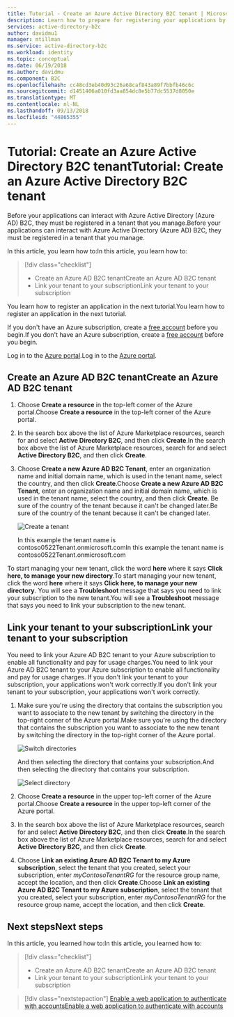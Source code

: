 ```yaml
---
title: Tutorial - Create an Azure Active Directory B2C tenant | Microsoft Docs
description: Learn how to prepare for registering your applications by creating an Azure Active Directory B2C tenant using the Azure portal.
services: active-directory-b2c
author: davidmu1
manager: mtillman
ms.service: active-directory-b2c
ms.workload: identity
ms.topic: conceptual
ms.date: 06/19/2018
ms.author: davidmu
ms.component: B2C
ms.openlocfilehash: cc48cd3eb40d93c26a68caf843a89f7bbfb46c6c
ms.sourcegitcommit: d1451406a010fd3aa854dc8e5b77dc5537d8050e
ms.translationtype: MT
ms.contentlocale: nl-NL
ms.lasthandoff: 09/13/2018
ms.locfileid: "44865355"
---
```

# <a name="tutorial-create-an-azure-active-directory-b2c-tenant"></a><span data-ttu-id="e8164-103">Tutorial: Create an Azure Active Directory B2C tenant</span><span class="sxs-lookup"><span data-stu-id="e8164-103">Tutorial: Create an Azure Active Directory B2C tenant</span></span>

<span data-ttu-id="e8164-104">Before your applications can interact with Azure Active Directory (Azure AD) B2C, they must be registered in a tenant that you manage.</span><span class="sxs-lookup"><span data-stu-id="e8164-104">Before your applications can interact with Azure Active Directory (Azure AD) B2C, they must be registered in a tenant that you manage.</span></span>

<span data-ttu-id="e8164-105">In this article, you learn how to:</span><span class="sxs-lookup"><span data-stu-id="e8164-105">In this article, you learn how to:</span></span>

> [!div class="checklist"]
> * <span data-ttu-id="e8164-106">Create an Azure AD B2C tenant</span><span class="sxs-lookup"><span data-stu-id="e8164-106">Create an Azure AD B2C tenant</span></span>
> * <span data-ttu-id="e8164-107">Link your tenant to your subscription</span><span class="sxs-lookup"><span data-stu-id="e8164-107">Link your tenant to your subscription</span></span>

<span data-ttu-id="e8164-108">You learn how to register an application in the next tutorial.</span><span class="sxs-lookup"><span data-stu-id="e8164-108">You learn how to register an application in the next tutorial.</span></span>

<span data-ttu-id="e8164-109">If you don't have an Azure subscription, create a [free account](https://azure.microsoft.com/free/?WT.mc_id=A261C142F) before you begin.</span><span class="sxs-lookup"><span data-stu-id="e8164-109">If you don't have an Azure subscription, create a [free account](https://azure.microsoft.com/free/?WT.mc_id=A261C142F) before you begin.</span></span>

<span data-ttu-id="e8164-110">Log in to the [Azure portal](https://portal.azure.com/).</span><span class="sxs-lookup"><span data-stu-id="e8164-110">Log in to the [Azure portal](https://portal.azure.com/).</span></span>

## <a name="create-an-azure-ad-b2c-tenant"></a><span data-ttu-id="e8164-111">Create an Azure AD B2C tenant</span><span class="sxs-lookup"><span data-stu-id="e8164-111">Create an Azure AD B2C tenant</span></span>

1. <span data-ttu-id="e8164-112">Choose **Create a resource** in the top-left corner of the Azure portal.</span><span class="sxs-lookup"><span data-stu-id="e8164-112">Choose **Create a resource** in the top-left corner of the Azure portal.</span></span>
2. <span data-ttu-id="e8164-113">In the search box above the list of Azure Marketplace resources, search for and select **Active Directory B2C**, and then click **Create**.</span><span class="sxs-lookup"><span data-stu-id="e8164-113">In the search box above the list of Azure Marketplace resources, search for and select **Active Directory B2C**, and then click **Create**.</span></span>
3. <span data-ttu-id="e8164-114">Choose **Create a new Azure AD B2C Tenant**, enter an organization name and initial domain name, which is used in the tenant name, select the country, and then click **Create**.</span><span class="sxs-lookup"><span data-stu-id="e8164-114">Choose **Create a new Azure AD B2C Tenant**, enter an organization name and initial domain name, which is used in the tenant name, select the country, and then click **Create**.</span></span> <span data-ttu-id="e8164-115">Be sure of the country of the tenant because it can't be changed later.</span><span class="sxs-lookup"><span data-stu-id="e8164-115">Be sure of the country of the tenant because it can't be changed later.</span></span>

    ![Create a tenant](./media/tutorial-create-tenant/create-tenant.png)

    <span data-ttu-id="e8164-117">In this example the tenant name is contoso0522Tenant.onmicrosoft.com</span><span class="sxs-lookup"><span data-stu-id="e8164-117">In this example the tenant name is contoso0522Tenant.onmicrosoft.com</span></span>

<span data-ttu-id="e8164-118">To start managing your new tenant, click the word **here** where it says **Click here, to manage your new directory**.</span><span class="sxs-lookup"><span data-stu-id="e8164-118">To start managing your new tenant, click the word **here** where it says **Click here, to manage your new directory**.</span></span> <span data-ttu-id="e8164-119">You will see a **Troubleshoot** message that says you need to link your subscription to the new tenant.</span><span class="sxs-lookup"><span data-stu-id="e8164-119">You will see a **Troubleshoot** message that says you need to link your subscription to the new tenant.</span></span> 

## <a name="link-your-tenant-to-your-subscription"></a><span data-ttu-id="e8164-120">Link your tenant to your subscription</span><span class="sxs-lookup"><span data-stu-id="e8164-120">Link your tenant to your subscription</span></span>

<span data-ttu-id="e8164-121">You need to link your Azure AD B2C tenant to your Azure subscription to enable all functionality and pay for usage charges.</span><span class="sxs-lookup"><span data-stu-id="e8164-121">You need to link your Azure AD B2C tenant to your Azure subscription to enable all functionality and pay for usage charges.</span></span> <span data-ttu-id="e8164-122">If you don't link your tenant to your subscription, your applications won't work correctly.</span><span class="sxs-lookup"><span data-stu-id="e8164-122">If you don't link your tenant to your subscription, your applications won't work correctly.</span></span>

1. <span data-ttu-id="e8164-123">Make sure you're using the directory that contains the subscription you want to associate to the new tenant by switching the directory in the top-right corner of the Azure portal.</span><span class="sxs-lookup"><span data-stu-id="e8164-123">Make sure you're using the directory that contains the subscription you want to associate to the new tenant by switching the directory in the top-right corner of the Azure portal.</span></span>

    ![Switch directories](./media/tutorial-create-tenant/switch-directories.png)

    <span data-ttu-id="e8164-125">And then selecting the directory that contains your subscription.</span><span class="sxs-lookup"><span data-stu-id="e8164-125">And then selecting the directory that contains your subscription.</span></span>

    ![Select directory](./media/tutorial-create-tenant/select-directory.png)

2. <span data-ttu-id="e8164-127">Choose **Create a resource** in the upper top-left corner of the Azure portal.</span><span class="sxs-lookup"><span data-stu-id="e8164-127">Choose **Create a resource** in the upper top-left corner of the Azure portal.</span></span>
3. <span data-ttu-id="e8164-128">In the search box above the list of Azure Marketplace resources, search for and select **Active Directory B2C**, and then click **Create**.</span><span class="sxs-lookup"><span data-stu-id="e8164-128">In the search box above the list of Azure Marketplace resources, search for and select **Active Directory B2C**, and then click **Create**.</span></span>
4. <span data-ttu-id="e8164-129">Choose **Link an existing Azure AD B2C Tenant to my Azure subscription**, select the tenant that you created, select your subscription, enter *myContosoTenantRG* for the resource group name, accept the location, and then click **Create**.</span><span class="sxs-lookup"><span data-stu-id="e8164-129">Choose **Link an existing Azure AD B2C Tenant to my Azure subscription**, select the tenant that you created, select your subscription, enter *myContosoTenantRG* for the resource group name, accept the location, and then click **Create**.</span></span>

## <a name="next-steps"></a><span data-ttu-id="e8164-130">Next steps</span><span class="sxs-lookup"><span data-stu-id="e8164-130">Next steps</span></span>

<span data-ttu-id="e8164-131">In this article, you learned how to:</span><span class="sxs-lookup"><span data-stu-id="e8164-131">In this article, you learned how to:</span></span>

> [!div class="checklist"]
> * <span data-ttu-id="e8164-132">Create an Azure AD B2C tenant</span><span class="sxs-lookup"><span data-stu-id="e8164-132">Create an Azure AD B2C tenant</span></span>
> * <span data-ttu-id="e8164-133">Link your tenant to your subscription</span><span class="sxs-lookup"><span data-stu-id="e8164-133">Link your tenant to your subscription</span></span>

> [!div class="nextstepaction"]
> [<span data-ttu-id="e8164-134">Enable a web application to authenticate with accounts</span><span class="sxs-lookup"><span data-stu-id="e8164-134">Enable a web application to authenticate with accounts</span></span>](active-directory-b2c-tutorials-web-app.md)